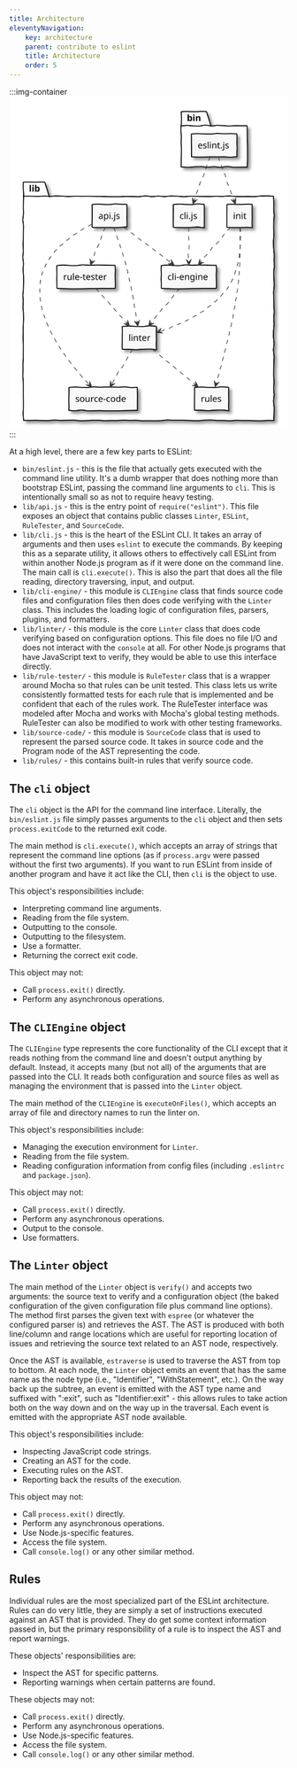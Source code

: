 ```yaml
---
title: Architecture
eleventyNavigation:
    key: architecture
    parent: contribute to eslint
    title: Architecture
    order: 5
---
```


:::img-container
<img alt="dependency graph" src="../../assets/images/architecture/dependency.svg">
:::

At a high level, there are a few key parts to ESLint:

-   `bin/eslint.js` - this is the file that actually gets executed with the command line utility. It's a dumb wrapper that does nothing more than bootstrap ESLint, passing the command line arguments to `cli`. This is intentionally small so as not to require heavy testing.
-   `lib/api.js` - this is the entry point of `require("eslint")`. This file exposes an object that contains public classes `Linter`, `ESLint`, `RuleTester`, and `SourceCode`.
-   `lib/cli.js` - this is the heart of the ESLint CLI. It takes an array of arguments and then uses `eslint` to execute the commands. By keeping this as a separate utility, it allows others to effectively call ESLint from within another Node.js program as if it were done on the command line. The main call is `cli.execute()`. This is also the part that does all the file reading, directory traversing, input, and output.
-   `lib/cli-engine/` - this module is `CLIEngine` class that finds source code files and configuration files then does code verifying with the `Linter` class. This includes the loading logic of configuration files, parsers, plugins, and formatters.
-   `lib/linter/` - this module is the core `Linter` class that does code verifying based on configuration options. This file does no file I/O and does not interact with the `console` at all. For other Node.js programs that have JavaScript text to verify, they would be able to use this interface directly.
-   `lib/rule-tester/` - this module is `RuleTester` class that is a wrapper around Mocha so that rules can be unit tested. This class lets us write consistently formatted tests for each rule that is implemented and be confident that each of the rules work. The RuleTester interface was modeled after Mocha and works with Mocha's global testing methods. RuleTester can also be modified to work with other testing frameworks.
-   `lib/source-code/` - this module is `SourceCode` class that is used to represent the parsed source code. It takes in source code and the Program node of the AST representing the code.
-   `lib/rules/` - this contains built-in rules that verify source code.

## The `cli` object

The `cli` object is the API for the command line interface. Literally, the `bin/eslint.js` file simply passes arguments to the `cli` object and then sets `process.exitCode` to the returned exit code.

The main method is `cli.execute()`, which accepts an array of strings that represent the command line options (as if `process.argv` were passed without the first two arguments). If you want to run ESLint from inside of another program and have it act like the CLI, then `cli` is the object to use.

This object's responsibilities include:

-   Interpreting command line arguments.
-   Reading from the file system.
-   Outputting to the console.
-   Outputting to the filesystem.
-   Use a formatter.
-   Returning the correct exit code.

This object may not:

-   Call `process.exit()` directly.
-   Perform any asynchronous operations.

## The `CLIEngine` object

The `CLIEngine` type represents the core functionality of the CLI except that it reads nothing from the command line and doesn't output anything by default. Instead, it accepts many (but not all) of the arguments that are passed into the CLI. It reads both configuration and source files as well as managing the environment that is passed into the `Linter` object.

The main method of the `CLIEngine` is `executeOnFiles()`, which accepts an array of file and directory names to run the linter on.

This object's responsibilities include:

-   Managing the execution environment for `Linter`.
-   Reading from the file system.
-   Reading configuration information from config files (including `.eslintrc` and `package.json`).

This object may not:

-   Call `process.exit()` directly.
-   Perform any asynchronous operations.
-   Output to the console.
-   Use formatters.

## The `Linter` object

The main method of the `Linter` object is `verify()` and accepts two arguments: the source text to verify and a configuration object (the baked configuration of the given configuration file plus command line options). The method first parses the given text with `espree` (or whatever the configured parser is) and retrieves the AST. The AST is produced with both line/column and range locations which are useful for reporting location of issues and retrieving the source text related to an AST node, respectively.

Once the AST is available, `estraverse` is used to traverse the AST from top to bottom. At each node, the `Linter` object emits an event that has the same name as the node type (i.e., "Identifier", "WithStatement", etc.). On the way back up the subtree, an event is emitted with the AST type name and suffixed with ":exit", such as "Identifier:exit" - this allows rules to take action both on the way down and on the way up in the traversal. Each event is emitted with the appropriate AST node available.

This object's responsibilities include:

-   Inspecting JavaScript code strings.
-   Creating an AST for the code.
-   Executing rules on the AST.
-   Reporting back the results of the execution.

This object may not:

-   Call `process.exit()` directly.
-   Perform any asynchronous operations.
-   Use Node.js-specific features.
-   Access the file system.
-   Call `console.log()` or any other similar method.

## Rules

Individual rules are the most specialized part of the ESLint architecture. Rules can do very little, they are simply a set of instructions executed against an AST that is provided. They do get some context information passed in, but the primary responsibility of a rule is to inspect the AST and report warnings.

These objects' responsibilities are:

-   Inspect the AST for specific patterns.
-   Reporting warnings when certain patterns are found.

These objects may not:

-   Call `process.exit()` directly.
-   Perform any asynchronous operations.
-   Use Node.js-specific features.
-   Access the file system.
-   Call `console.log()` or any other similar method.

